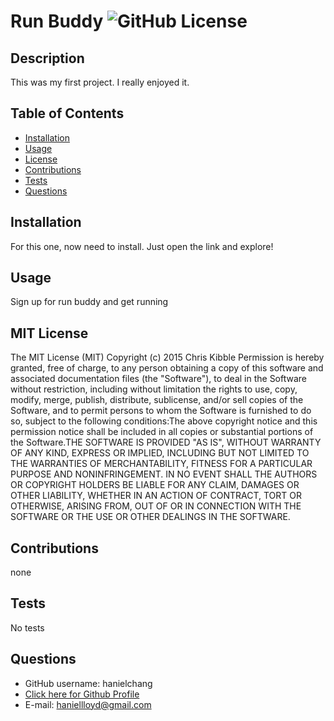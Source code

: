 
# Run Buddy ![GitHub License](https://img.shields.io/badge/license-MIT-blue.svg)

## Description
This was my first project. I really enjoyed it.

## Table of Contents

* [Installation](#installation)
* [Usage](#usage)
* [License](#license)
* [Contributions](#contributions)
* [Tests](#tests)
* [Questions](#questions)

## Installation
For this one, now need to install. Just open the link and explore!

## Usage
Sign up for run buddy and get running

## MIT License
The MIT License (MIT)
Copyright (c) 2015 Chris Kibble
Permission is hereby granted, free of charge, to any person obtaining a copy of this software and associated documentation files (the "Software"), to deal in the Software without restriction, including without limitation the rights to use, copy, modify, merge, publish, distribute, sublicense, and/or sell copies of the Software, and to permit persons to whom the Software is furnished to do so, subject to the following conditions:The above copyright notice and this permission notice shall be included in all copies or substantial portions of the Software.THE SOFTWARE IS PROVIDED "AS IS", WITHOUT WARRANTY OF ANY KIND, EXPRESS OR IMPLIED, INCLUDING BUT NOT LIMITED TO THE WARRANTIES OF MERCHANTABILITY, FITNESS FOR A PARTICULAR PURPOSE AND NONINFRINGEMENT. IN NO EVENT SHALL THE AUTHORS OR COPYRIGHT HOLDERS BE LIABLE FOR ANY CLAIM, DAMAGES OR OTHER LIABILITY, WHETHER IN AN ACTION OF CONTRACT, TORT OR OTHERWISE, ARISING FROM, OUT OF OR IN CONNECTION WITH THE SOFTWARE OR THE USE OR OTHER DEALINGS IN THE SOFTWARE.

## Contributions
none

## Tests
No tests

## Questions
* GitHub username: hanielchang
* [Click here for Github Profile](https://github.com/hanielchang)
* E-mail: haniellloyd@gmail.com
    